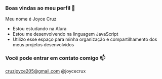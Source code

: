 ### Boas vindas ao meu perfil 💜  

Meu nome é Joyce Cruz 

- Estou estudando na Alura 
- Estou me desenvolvendo na linguagem JavaScript
- Utilizo esse espaço para minha organização e compartilhamento dos meus projetos desenvolvidos 

### Você pode entrar em contato comigo  📫 

cruzjoyce205@gmail.com
@joycecrux
